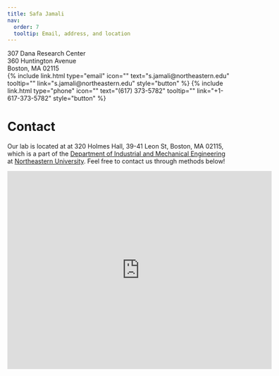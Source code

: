 ```yaml
---
title: Safa Jamali
nav:
  order: 7
  tooltip: Email, address, and location
---
```



<div style="text-align: left;">
307 Dana Research Center<br>
360 Huntington Avenue<br>
Boston, MA 02115
</div>

<div class="center">
  {% include link.html type="email" icon="" text="s.jamali@northeastern.edu" tooltip="" link="s.jamali@northeastern.edu" style="button" %}
  {% include link.html type="phone" icon="" text="(617) 373-5782" tooltip="" link="+1-617-373-5782" style="button" %}
</div>

# <i class="fas fa-envelope"></i>Contact

Our lab is located at at 320 Holmes Hall, 39-41 Leon St, Boston, MA 02115, which is a part of the [Department of Industrial and Mechanical Engineering](https://mie.northeastern.edu/) at [Northeastern University](https://www.northeastern.edu/). Feel free to contact us through methods below!

<iframe src="https://www.google.com/maps/embed?pb=!1m14!1m8!1m3!1d11796.837170957742!2d-71.0907977!3d42.338061!3m2!1i1024!2i768!4f13.1!3m3!1m2!1s0x89e37a18af1eed8d%3A0x847723c949683eee!2sHolmes%20Hall!5e0!3m2!1sen!2sus!4v1710458681362!5m2!1sen!2sus" width="600" height="450" style="border:0;" allowfullscreen="" loading="lazy" referrerpolicy="no-referrer-when-downgrade"></iframe>


<!-- <hr>
### <i class="fas fa-mail-bulk"></i>Safa Jamali -->


<!-- <iframe width="560" height="315" src="https://www.youtube.com/embed/slaH45F37-k" title="YouTube video player" frameborder="0" allow="accelerometer; autoplay; clipboard-write; encrypted-media; gyroscope; picture-in-picture" allowfullscreen></iframe> -->


<!-- Lab logos and were designed by [Julia Saltzman](https://quantmarineecolab.github.io/members/julia-saltzman.html). -->

